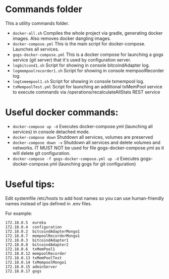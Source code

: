 # Commands folder

This a utility commands folder.

* `docker-all.sh` Compiles the whole project via gradle, generating docker images. Also removes docker dangling images.
* `docker-compose.yml` This is the main script for docker-compose. Launches all services.
* `gogs-docker-compose.yml` This is a docker compose for launching a gogs service (git server) that it's used by configuration server.
* `logbitcond1.sh` Script for showing in console bitcoindAdapter log.
* `logmempoolrecorder1.sh` Script for showing in console mempoolRecorder log.
* `logtxmempool1.sh` Script for showing in console txmempool log.
* `txMempoolTest.yml` Script for launching an additional txMemPool service to execute commands via /operations/recalculateAllStats REST service

# Useful docker commands:


* `docker-compose up -d` Executes docker-compose.yml (launching all services) in console detached mode.
* `docker-compose down` Shutdown all services, volumes are preserved
* `docker-compose down -v` Shutdown all services and delete volumes and networks. IT MUST NOT be used for file gogs-docker-compose.yml as it will delete git configuration.
* `docker-compose -f gogs-docker-compose.yml up -d` Executes gogs-docker-compose.yml (launching gogs for git configuration)

# Useful tips:

Edit systemfile /etc/hosts to add host names so you can use human-friendly names instead of ips defined in .env files.

For example:

	172.18.0.5	eureka
	172.18.0.4	configuration
	172.18.0.2	bitcoindAdapterMongo1
	172.18.0.7	mempoolRecorderMongo1
	172.18.0.3	bitcoindAdapter1
	172.18.0.8	bitcoindAdapter2
	172.18.0.6	txMemPool1
	172.18.0.12	mempoolRecorder
	172.18.0.13	txMemPoolTest
	172.18.0.14 txMempoolMongo1
	172.18.0.15 adminServer
	172.18.0.17 gogs
